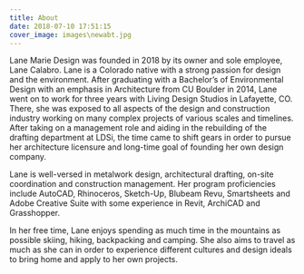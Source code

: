 ```yaml
---
title: About
date: 2018-07-10 17:51:15
cover_image: images\newabt.jpg
---
```

Lane Marie Design was founded in 2018 by its owner and sole employee, Lane Calabro. Lane is a Colorado native with a strong passion for design and the environment. After graduating with a Bachelor’s of Environmental Design with an emphasis in Architecture from CU Boulder in 2014, Lane went on to work for three years with Living Design Studios in Lafayette, CO. There, she was exposed to all aspects of the design and construction industry working on many complex projects of various scales and timelines. After taking on a management role and aiding in the rebuilding of the drafting department at LDSi, the time came to shift gears in order to pursue her architecture licensure and long-time goal of founding her own design company.

Lane is well-versed in metalwork design, architectural drafting, on-site coordination and construction management. Her program proficiencies include AutoCAD, Rhinoceros, Sketch-Up, Blubeam Revu, Smartsheets and Adobe Creative Suite with some experience in Revit, ArchiCAD and Grasshopper.

In her free time, Lane enjoys spending as much time in the mountains as possible skiing, hiking, backpacking and camping. She also aims to travel as much as she can in order to experience different cultures and design ideals to bring home and apply to her own projects.
